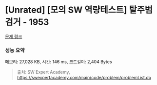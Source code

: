 # [Unrated] [모의 SW 역량테스트] 탈주범 검거 - 1953 

[문제 링크](https://swexpertacademy.com/main/code/problem/problemDetail.do?contestProbId=AV5PpLlKAQ4DFAUq) 

### 성능 요약

메모리: 27,028 KB, 시간: 146 ms, 코드길이: 2,404 Bytes



> 출처: SW Expert Academy, https://swexpertacademy.com/main/code/problem/problemList.do